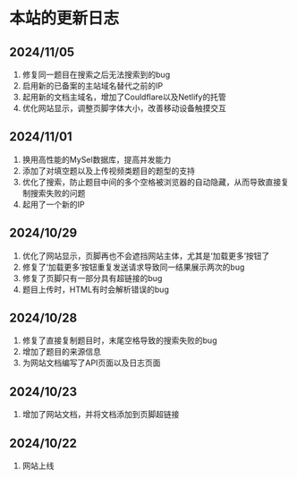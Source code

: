 # 本站的更新日志

## 2024/11/05
1. 修复同一题目在搜索之后无法搜索到的bug
2. 启用新的已备案的主站域名替代之前的IP
3. 起用新的文档主域名，增加了Couldflare以及Netlify的托管
4. 优化网站显示，调整页脚字体大小，改善移动设备触摸交互

## 2024/11/01
1. 换用高性能的MySel数据库，提高并发能力
2. 添加了对填空题以及上传视频类题目的题型的支持
3. 优化了搜索，防止题目中间的多个空格被浏览器的自动隐藏，从而导致直接复制搜索失败的问题
4. 起用了一个新的IP

## 2024/10/29

1. 优化了网站显示，页脚再也不会遮挡网站主体，尤其是‘加载更多’按钮了
2. 修复了‘加载更多’按钮重复发送请求导致同一结果展示两次的bug
3. 修复了页脚只有一部分具有超链接的bug
4. 题目上传时，HTML有时会解析错误的bug

## 2024/10/28

1. 修复了直接复制题目时，末尾空格导致的搜索失败的bug
2. 增加了题目的来源信息
3. 为网站文档编写了API页面以及日志页面

## 2024/10/23

1. 增加了网站文档，并将文档添加到页脚超链接

## 2024/10/22

1. 网站上线